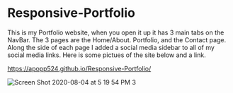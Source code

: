 # Responsive-Portfolio
This is my Portfolio website, when you open it up it has 3 main tabs on the NavBar. The 3 pages are the Home/About. Portfolio, and the Contact page. Along the side of each page I added a social media sidebar to all of my social media links. Here is some pictues of the site below and a link. 

https://apopp524.github.io/Responsive-Portfolio/


![Screen Shot 2020-08-04 at 5 19 54 PM 3](https://user-images.githubusercontent.com/64044377/89351120-f437bd00-d676-11ea-8e5e-9f768a960a5b.png)
